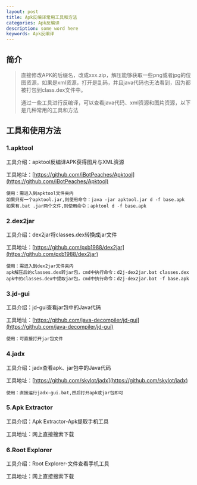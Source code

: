 ```yaml
---
layout: post
title: Apk反编译常用工具和方法
categories: Apk反编译
description: some word here
keywords: Apk反编译
---
```


## 简介

> 直接修改APK的后缀名，改成xxx.zip，解压能够获取一些png或者jpg的位图资源，如果是xml资源，打开是乱码，并且java代码也无法看到，因为都被打包到class.dex文件中。
>
> 通过一些工具进行反编译，可以查看java代码、xml资源和图片资源，以下是几种常用的工具和方法
>

## 工具和使用方法

### 1.apktool

工具介绍：apktool反编译APK获得图片与XML资源

工具地址：[https://github.com/iBotPeaches/Apktool](https://github.com/iBotPeaches/Apktool)

```
使用：需进入到apktool文件夹内
如果只有一个apktool.jar,则使用命令：java -jar apktool.jar d -f base.apk
如果有.bat .jar两个文件,则使用命令：apktool d -f base.apk
```

### 2.dex2jar

工具介绍：dex2jar将classes.dex转换成jar文件

工具地址：[https://github.com/pxb1988/dex2jar](https://github.com/pxb1988/dex2jar)

```
使用：需进入到dex2jar文件夹内
apk解压后的classes.dex转jar包，cmd中执行命令：d2j-dex2jar.bat classes.dex
apk中的classes.dex中提取jar包，cmd中执行命令：d2j-dex2jar.bat -f base.apk
```

### 3.jd-gui

工具介绍：jd-gui查看jar包中的Java代码

工具地址：[https://github.com/java-decompiler/jd-gui](https://github.com/java-decompiler/jd-gui)

```
使用：可直接打开jar包文件
```

### 4.jadx

工具介绍：jadx查看apk、jar包中的Java代码

工具地址：[https://github.com/skylot/jadx](https://github.com/skylot/jadx)

```
使用：直接运行jadx-gui.bat,然后打开apk或jar包即可
```

### 5.Apk Extractor

工具介绍：Apk Extractor-Apk提取手机工具

工具地址：网上直接搜索下载

### 6.Root Explorer

工具介绍：Root Explorer-文件查看手机工具

工具地址：网上直接搜索下载